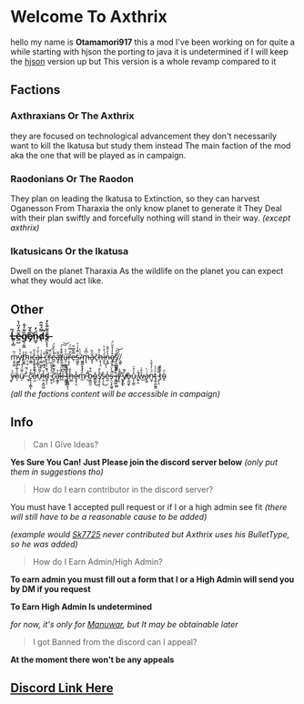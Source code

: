 # Welcome To Axthrix
hello my name is **Otamamori917**
this a mod I've been working on for quite a while starting with hjson the porting to java it is undetermined if I will keep the [hjson](https://github.com/Otamamori917/Axthrix-Modded2) version up but This version is a whole revamp compared to it

## Factions

### Axthraxians Or The Axthrix
they are focused on technological advancement 
they don't necessarily want to kill the Ikatusa but study them instead 
The main faction of the mod aka the one that will be played as in campaign.

### Raodonians Or The Raodon
They plan on leading the Ikatusa to Extinction, so they can harvest Oganesson From Tharaxia the only know planet to generate it
They Deal with their plan swiftly and forcefully nothing will stand in their way. *(except axthrix)*

### Ikatusicans Or the Ikatusa
Dwell on the planet Tharaxia 
As the wildlife on the planet you can expect what they would act like.

## Other
### Ĺ̶͈̜̻͂e̵̲̺͊̑̓̈͑̀g̸͉͍͖̏͌̍͋e̸̡̽̊̌̚n̴̻̗̈́̓d̸͎͂̈́͊̑͘̚s̶̭̙̣͎͊̆̆͒̀̒
m̷͔̭̰̲͗̏y̵͍͖͐͗̔ṯ̸̮͇̾h̴̤̜̬̑ḭ̵̳̑c̵̡̥̙̹̠̟̐͛̄a̴̩̙̳͗̋͑́ͅl̵͔̻̮̺͗̇ͅ ̵̼͕̮͍̭͋c̷̨̨̘͉̮͐̂̕̚͝ř̴̹̫̈́e̵̺̜̤̗̔̓̏̌̈́̚a̶̡̛̬̎̋ţ̸̫̤̮̂̐̽̍͠͝u̶͉̤͙̻͍̯̾͐͗͘͘ŗ̶̥̃͒̿̈́ͅe̵̹̿͌͆̌̕s̴͖͖̖͗̈͊̾͑͛/̴͖͍̳̙̖̉͗̀ͅm̶̢̞͑͆̂̈ă̷̭̝̑̏c̷̘̆ḥ̷̢͎̤͛̐ḯ̶̱̩͑̒͐͜ͅͅn̴̞͈̔̓̎̐ȩ̸̹͎͒͐̾̊̆̈́š̸̗̣̫̪͇̠ ̸̹̳̙̀͂͆͝

y̶̢̆͐ȍ̷͔̔͊̒̊̌ü̸͔͌̈́̔ ̵̓̀́̃ ̼̘͘c̷̢̛̜̖̝̻͎̐̓ọ̶̫͒͌̌͗̃̕ừ̷̞̌͂̏ḷ̶̲͕̪͈̺̌ḏ̴̡̩̜́̌ ̵̼̙̬̈͛̓̑̌̂c̷̛̞͎̃̎͌̿à̶̛͙͇̝̔l̴̬͋͗l̶͎̆͆̀͌ ̷̬̳͈̯̐̄̀́͛t̴͓̭̳̻͙̓̂̽̐ͅh̶̺̲̽̐ȩ̵̞̠̯̊m̸̰̓͛́͐ ̵̫̄̒b̵͎͇̰̫͂̍̄ô̴͇͚̝͜ş̸̮̠̠̜̎̀͒s̴̨̝͕͛͜e̴̤̲̾s̶̨̤̘͓͚͉̈́̓̈́͛̚͠ ̴͉͍͚͋̽̓͆i̶͎̥̦̮̻̿͊f̸͓̪̄̾ ̷̙͔̆ͅͅỳ̸̢̪̂̃̕ͅò̶̢͚͖ͅu̷̧̹͇̤̽̓̽̈ ̸̼̟̭̐̇ẘ̵͒͑͜ȧ̵̝͚͗̀n̴̰̘̈́͗̒̔̑͛t̴̡̲̖̪̝͇͛̈́͑ ̵̧͕͉̅͂̏̌t̷̙͑̀̂̑̚ò̴̝̓


 *(all the factions content will be accessible in campaign)*


## Info

> Can I Give Ideas?

  **Yes Sure You Can!
  Just Please join the discord server below**
  *(only put them in suggestions tho)*


> How do I earn contributor in the discord server?
  
  You must have 1 accepted pull request or if I or a high admin see fit 
  *(there will still have to be a reasonable cause to be added)*
  
  *(example would [Sk7725](https://github.com/sk7725) never contributed but Axthrix uses his BulletType, so he was added)*

> How do I Earn Admin/High Admin?
  
  **To earn admin you must fill out a form that
  I or a High Admin will send you by DM if you request**


  **To Earn High Admin Is undetermined** 

  *for now, it's only for [Manuwar](https://github.com/ManuWar73), but It may be obtainable later*

> I got Banned from the discord can I appeal?

  **At the moment there won't be any appeals**

## [Discord Link Here](https://discord.com/invite/7umsXagNsb)

